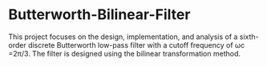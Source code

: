# Butterworth-Bilinear-Filter
This project focuses on the design, implementation, and analysis of a sixth-order discrete Butterworth low-pass filter with a cutoff frequency of ωc​=2π/3. The filter is designed using the bilinear transformation method.
